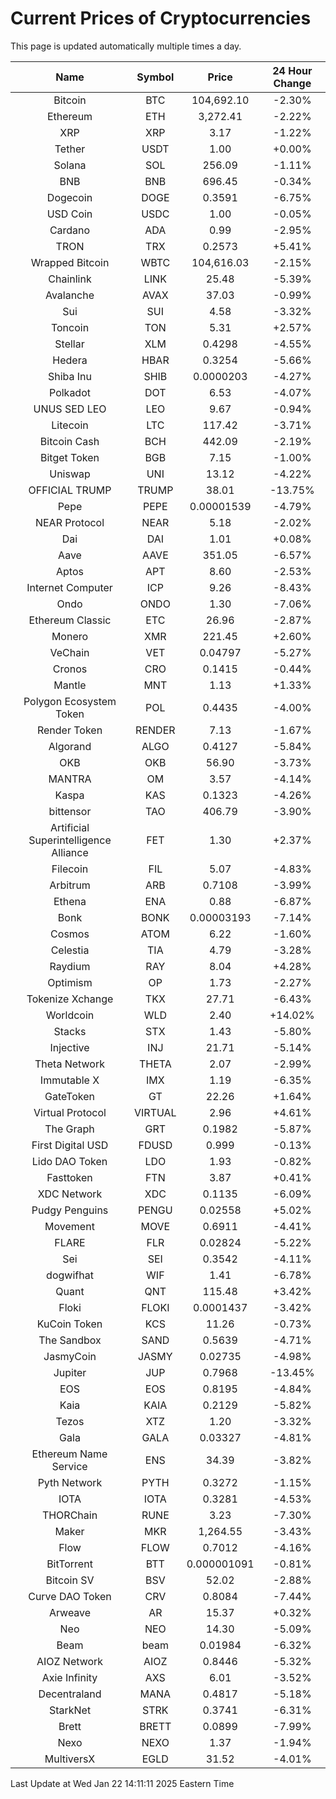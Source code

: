 # Current Prices of Cryptocurrencies
This page is updated automatically multiple times a day.

| Name | Symbol | Price | 24 Hour Change |
| :---: |:---:| :---: | :---: |
| Bitcoin | BTC | 104,692.10 | -2.30% |
| Ethereum | ETH | 3,272.41 | -2.22% |
| XRP | XRP | 3.17 | -1.22% |
| Tether | USDT | 1.00 | +0.00% |
| Solana | SOL | 256.09 | -1.11% |
| BNB | BNB | 696.45 | -0.34% |
| Dogecoin | DOGE | 0.3591 | -6.75% |
| USD Coin | USDC | 1.00 | -0.05% |
| Cardano | ADA | 0.99 | -2.95% |
| TRON | TRX | 0.2573 | +5.41% |
| Wrapped Bitcoin | WBTC | 104,616.03 | -2.15% |
| Chainlink | LINK | 25.48 | -5.39% |
| Avalanche | AVAX | 37.03 | -0.99% |
| Sui | SUI | 4.58 | -3.32% |
| Toncoin | TON | 5.31 | +2.57% |
| Stellar | XLM | 0.4298 | -4.55% |
| Hedera | HBAR | 0.3254 | -5.66% |
| Shiba Inu | SHIB | 0.0000203 | -4.27% |
| Polkadot | DOT | 6.53 | -4.07% |
| UNUS SED LEO | LEO | 9.67 | -0.94% |
| Litecoin | LTC | 117.42 | -3.71% |
| Bitcoin Cash | BCH | 442.09 | -2.19% |
| Bitget Token | BGB | 7.15 | -1.00% |
| Uniswap | UNI | 13.12 | -4.22% |
| OFFICIAL TRUMP | TRUMP | 38.01 | -13.75% |
| Pepe | PEPE | 0.00001539 | -4.79% |
| NEAR Protocol | NEAR | 5.18 | -2.02% |
| Dai | DAI | 1.01 | +0.08% |
| Aave | AAVE | 351.05 | -6.57% |
| Aptos | APT | 8.60 | -2.53% |
| Internet Computer | ICP | 9.26 | -8.43% |
| Ondo | ONDO | 1.30 | -7.06% |
| Ethereum Classic | ETC | 26.96 | -2.87% |
| Monero | XMR | 221.45 | +2.60% |
| VeChain | VET | 0.04797 | -5.27% |
| Cronos | CRO | 0.1415 | -0.44% |
| Mantle | MNT | 1.13 | +1.33% |
| Polygon Ecosystem Token | POL | 0.4435 | -4.00% |
| Render Token | RENDER | 7.13 | -1.67% |
| Algorand | ALGO | 0.4127 | -5.84% |
| OKB | OKB | 56.90 | -3.73% |
| MANTRA | OM | 3.57 | -4.14% |
| Kaspa | KAS | 0.1323 | -4.26% |
| bittensor | TAO | 406.79 | -3.90% |
| Artificial Superintelligence Alliance | FET | 1.30 | +2.37% |
| Filecoin | FIL | 5.07 | -4.83% |
| Arbitrum | ARB | 0.7108 | -3.99% |
| Ethena | ENA | 0.88 | -6.87% |
| Bonk | BONK | 0.00003193 | -7.14% |
| Cosmos | ATOM | 6.22 | -1.60% |
| Celestia | TIA | 4.79 | -3.28% |
| Raydium | RAY | 8.04 | +4.28% |
| Optimism | OP | 1.73 | -2.27% |
| Tokenize Xchange | TKX | 27.71 | -6.43% |
| Worldcoin | WLD | 2.40 | +14.02% |
| Stacks | STX | 1.43 | -5.80% |
| Injective | INJ | 21.71 | -5.14% |
| Theta Network | THETA | 2.07 | -2.99% |
| Immutable X | IMX | 1.19 | -6.35% |
| GateToken | GT | 22.26 | +1.64% |
| Virtual Protocol | VIRTUAL | 2.96 | +4.61% |
| The Graph | GRT | 0.1982 | -5.87% |
| First Digital USD | FDUSD | 0.999 | -0.13% |
| Lido DAO Token | LDO | 1.93 | -0.82% |
| Fasttoken | FTN | 3.87 | +0.41% |
| XDC Network | XDC | 0.1135 | -6.09% |
| Pudgy Penguins | PENGU | 0.02558 | +5.02% |
| Movement | MOVE | 0.6911 | -4.41% |
| FLARE | FLR | 0.02824 | -5.22% |
| Sei | SEI | 0.3542 | -4.11% |
| dogwifhat | WIF | 1.41 | -6.78% |
| Quant | QNT | 115.48 | +3.42% |
| Floki | FLOKI | 0.0001437 | -3.42% |
| KuCoin Token | KCS | 11.26 | -0.73% |
| The Sandbox | SAND | 0.5639 | -4.71% |
| JasmyCoin | JASMY | 0.02735 | -4.98% |
| Jupiter | JUP | 0.7968 | -13.45% |
| EOS | EOS | 0.8195 | -4.84% |
| Kaia | KAIA | 0.2129 | -5.82% |
| Tezos | XTZ | 1.20 | -3.32% |
| Gala | GALA | 0.03327 | -4.81% |
| Ethereum Name Service | ENS | 34.39 | -3.82% |
| Pyth Network | PYTH | 0.3272 | -1.15% |
| IOTA | IOTA | 0.3281 | -4.53% |
| THORChain | RUNE | 3.23 | -7.30% |
| Maker | MKR | 1,264.55 | -3.43% |
| Flow | FLOW | 0.7012 | -4.16% |
| BitTorrent | BTT | 0.000001091 | -0.81% |
| Bitcoin SV | BSV | 52.02 | -2.88% |
| Curve DAO Token | CRV | 0.8084 | -7.44% |
| Arweave | AR | 15.37 | +0.32% |
| Neo | NEO | 14.30 | -5.09% |
| Beam | beam | 0.01984 | -6.32% |
| AIOZ Network | AIOZ | 0.8446 | -5.32% |
| Axie Infinity | AXS | 6.01 | -3.52% |
| Decentraland | MANA | 0.4817 | -5.18% |
| StarkNet | STRK | 0.3741 | -6.31% |
| Brett | BRETT | 0.0899 | -7.99% |
| Nexo | NEXO | 1.37 | -1.94% |
| MultiversX | EGLD | 31.52 | -4.01% |

Last Update at Wed Jan 22 14:11:11 2025 Eastern Time